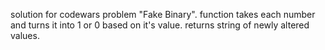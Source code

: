 solution for codewars problem "Fake Binary". 
function takes each number and turns it into 1 or 0 based on it's value. returns string of newly altered values.